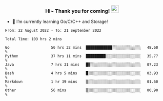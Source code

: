 <h3 align="center">
    Hi~ Thank you for coming!
    <img src="https://media.giphy.com/media/hvRJCLFzcasrR4ia7z/giphy.gif" width="25px">
</h3>

<!--
**pineapple-man/pineapple-man** is a ✨ _special_ ✨ repository because its `README.md` (this file) appears on your GitHub profile.

Here are some ideas to get you started:
- 🔭 I’m currently working on ...
- 🤔 I’m looking for help with ...
- 💬 Ask me about ...
- 📫 How to reach me: ...
- 😄 Pronouns: ...
- ⚡ Fun fact: 
- 👯 I’m looking to collaborate on kubernetes
-->
- 🌱 I’m currently learning Go/C/C++ and Storage!

<!--START_SECTION:waka-->

```text
From: 22 August 2022 - To: 21 September 2022

Total Time: 103 hrs 2 mins

Go                   50 hrs 32 mins  ████████████░░░░░░░░░░░░░   48.60 %
Python               37 hrs 11 mins  █████████░░░░░░░░░░░░░░░░   35.77 %
Java                 7 hrs 31 mins   █▓░░░░░░░░░░░░░░░░░░░░░░░   07.23 %
Bash                 4 hrs 5 mins    █░░░░░░░░░░░░░░░░░░░░░░░░   03.93 %
Markdown             1 hr 39 mins    ▒░░░░░░░░░░░░░░░░░░░░░░░░   01.60 %
Other                56 mins         ▒░░░░░░░░░░░░░░░░░░░░░░░░   00.90 %
```

<!--END_SECTION:waka-->
